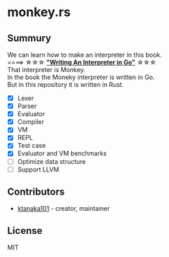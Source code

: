 # monkey.rs

## Summury

We can learn how to make an interpreter in this book.  
====> ☆☆☆  __["Writing An Interpreter in Go"](https://interpreterbook.com/)__  ☆☆☆  
That interpreter is Monkey.  
In the book the Moneky interpreter is written in Go.  
But in this repository it is written in Rust.  

- [x] Lexer
- [x] Parser
- [x] Evaluator
- [x] Compiler
- [x] VM
- [x] REPL
- [x] Test case
- [x] Evaluator and VM benchmarks
- [ ] Optimize data structure
- [ ] Support LLVM

## Contributors

- [ktanaka101](https://github.com/ktanaka101) - creator, maintainer

## License

MIT
